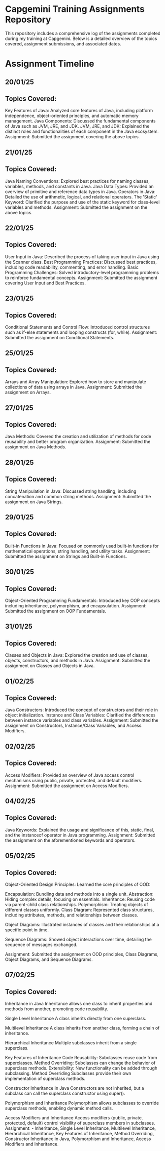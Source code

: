 # Capgemini Training Assignments Repository

This repository includes a comprehensive log of the assignments completed during my training at Capgemini. Below is a detailed overview of the topics covered, assignment submissions, and associated dates.

# Assignment Timeline
## 20/01/25 
## Topics Covered:

Key Features of Java: Analyzed core features of Java, including platform independence, object-oriented principles, and automatic memory management.
Java Components: Discussed the fundamental components of Java such as JVM, JRE, and JDK.
JVM, JRE, and JDK: Explained the distinct roles and functionalities of each component in the Java ecosystem.
Assignment: Submitted the assignment covering the above topics.

## 21/01/25
## Topics Covered:

Java Naming Conventions: Explored best practices for naming classes, variables, methods, and constants in Java.
Java Data Types: Provided an overview of primitive and reference data types in Java.
Operators in Java: Detailed the use of arithmetic, logical, and relational operators.
The 'Static' Keyword: Clarified the purpose and use of the static keyword for class-level variables and methods.
Assignment: Submitted the assignment on the above topics.

## 22/01/25
## Topics Covered:

User Input in Java: Described the process of taking user input in Java using the Scanner class.
Best Programming Practices: Discussed best practices, including code readability, commenting, and error handling.
Basic Programming Challenges: Solved introductory-level programming problems to reinforce fundamental concepts.
Assignment: Submitted the assignment covering User Input and Best Practices.

## 23/01/25
## Topics Covered:

Conditional Statements and Control Flow: Introduced control structures such as if-else statements and looping constructs (for, while).
Assignment: Submitted the assignment on Conditional Statements.

## 25/01/25
## Topics Covered:

Arrays and Array Manipulation: Explored how to store and manipulate collections of data using arrays in Java.
Assignment: Submitted the assignment on Arrays.

## 27/01/25
## Topics Covered:

Java Methods: Covered the creation and utilization of methods for code reusability and better program organization.
Assignment: Submitted the assignment on Java Methods.

## 28/01/25
## Topics Covered:

String Manipulation in Java: Discussed string handling, including concatenation and common string methods.
Assignment: Submitted the assignment on Java Strings.

## 29/01/25
## Topics Covered:

Built-in Functions in Java: Focused on commonly used built-in functions for mathematical operations, string handling, and utility tasks.
Assignment: Submitted the assignment on Strings and Built-in Functions.

## 30/01/25
## Topics Covered:

Object-Oriented Programming Fundamentals: Introduced key OOP concepts including inheritance, polymorphism, and encapsulation.
Assignment: Submitted the assignment on OOP Fundamentals.

## 31/01/25
## Topics Covered:

Classes and Objects in Java: Explored the creation and use of classes, objects, constructors, and methods in Java.
Assignment: Submitted the assignment on Classes and Objects in Java.

## 01/02/25
## Topics Covered:

Java Constructors: Introduced the concept of constructors and their role in object initialization.
Instance and Class Variables: Clarified the differences between instance variables and class variables.
Assignment: Submitted the assignment on Constructors, Instance/Class Variables, and Access Modifiers.

## 02/02/25
## Topics Covered:

Access Modifiers: Provided an overview of Java access control mechanisms using public, private, protected, and default modifiers.
Assignment: Submitted the assignment on Access Modifiers.

## 04/02/25
## Topics Covered:

Java Keywords: Explained the usage and significance of this, static, final, and the instanceof operator in Java programming.
Assignment: Submitted the assignment on the aforementioned keywords and operators.

## 05/02/25
## Topics Covered:

Object-Oriented Design Principles:
Learned the core principles of OOD:

Encapsulation: Bundling data and methods into a single unit.
Abstraction: Hiding complex details, focusing on essentials.
Inheritance: Reusing code via parent-child class relationships.
Polymorphism: Treating objects of different classes uniformly.
Class Diagram:
Represented class structures, including attributes, methods, and relationships between classes.

Object Diagrams:
Illustrated instances of classes and their relationships at a specific point in time.

Sequence Diagrams:
Showed object interactions over time, detailing the sequence of messages exchanged.

Assignment: Submitted the assignment on OOD principles, Class Diagrams, Object Diagrams, and Sequence Diagrams.

## 07/02/25
## Topics Covered:

Inheritance in Java
Inheritance allows one class to inherit properties and methods from another, promoting code reusability.

Single Level Inheritance
A class inherits directly from one superclass.

Multilevel Inheritance
A class inherits from another class, forming a chain of inheritance.

Hierarchical Inheritance
Multiple subclasses inherit from a single superclass.

Key Features of Inheritance
Code Reusability: Subclasses reuse code from superclasses.
Method Overriding: Subclasses can change the behavior of superclass methods.
Extensibility: New functionality can be added through subclassing.
Method Overriding
Subclasses provide their own implementation of superclass methods.

Constructor Inheritance in Java
Constructors are not inherited, but a subclass can call the superclass constructor using super().

Polymorphism and Inheritance
Polymorphism allows subclasses to override superclass methods, enabling dynamic method calls.

Access Modifiers and Inheritance
Access modifiers (public, private, protected, default) control visibility of superclass members in subclasses.
Assignment: - Inheritance, Single Level Inheritance, Multilevel Inheritance, Hierarchical Inheritance, Key Features of Inheritance, Method Overriding, Constructor Inheritance in Java, Polymorphism and Inheritance, Access Modifiers and Inheritance.
